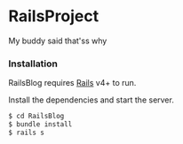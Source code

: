 # RailsProject
My buddy said that'ss why

### Installation

RailsBlog requires [Rails](http://rubyonrails.org) v4+ to run.


Install the dependencies and start the server.

```sh
$ cd RailsBlog
$ bundle install
$ rails s
```
